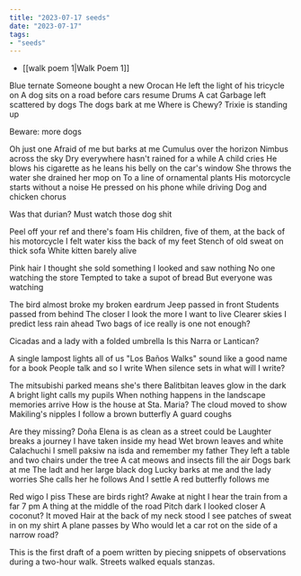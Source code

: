 ```yaml
---
title: "2023-07-17 seeds"
date: "2023-07-17"
tags:
- "seeds"
---
```


- [[walk poem 1|Walk Poem 1]]

Blue ternate
Someone bought a new Orocan
He left the light of his tricycle on
A dog sits on a road before cars resume
Drums
A cat
Garbage left scattered by dogs
The dogs bark at me
Where is Chewy?
Trixie is standing up

Beware: more dogs

Oh just one
Afraid of me but barks at me
Cumulus over the horizon
Nimbus across the sky
Dry everywhere hasn't rained for a while
A child cries
He blows his cigarette
as he leans his belly on the car's window
She throws the water she drained her mop on
To a line of ornamental plants
His motorcycle starts without a noise
He pressed on his phone while driving
Dog and chicken chorus

Was that durian?
Must watch those dog shit

Peel off your ref and there's foam
His children, five of them, at the back of his motorcycle
I felt water kiss the back of my feet
Stench of old sweat on thick sofa
White kitten barely alive

Pink hair
I thought she sold something
I looked and saw nothing
No one watching the store
Tempted to take a supot of bread
But everyone was watching

The bird almost broke my broken eardrum
Jeep passed in front
Students passed from behind
The closer I look the more I want to live
Clearer skies I predict less rain ahead
Two bags of ice really is one not enough?

Cicadas and a lady with a folded umbrella
Is this Narra or Lantican?

A single lampost lights all of us
"Los Baños Walks" sound like a good name for a book
People talk and so I write
When silence sets in what will I write?

The mitsubishi parked means she's there
Balitbitan leaves glow in the dark
A bright light calls my pupils
When nothing happens in the landscape memories arrive
How is the house at Sta. Maria?
The cloud moved to show Makiling's nipples
I follow a brown butterfly
A guard coughs

Are they missing?
Doña Elena is as clean as a street could be
Laughter breaks a journey I have taken inside my head
Wet brown leaves and white Calachuchi
I smell paksiw na isda and remember my father
They left a table and two chairs under the tree
A cat meows and insects fill the air
Dogs bark at me
The ladt and her large black dog
Lucky barks at me and the lady worries
She calls her he follows
And I settle
A red butterfly follows me

Red wigo
I piss
These are birds right? Awake at night
I hear the train from a far 7 pm
A thing at the middle of the road
Pitch dark
I looked closer
A coconut?
It moved
Hair at the back of my neck stood
I see patches of sweat in on my shirt
A plane passes by
Who would let a car rot on the side of a narrow road?

This is the first draft of a poem written by piecing snippets of observations during a two-hour walk. Streets walked equals stanzas.